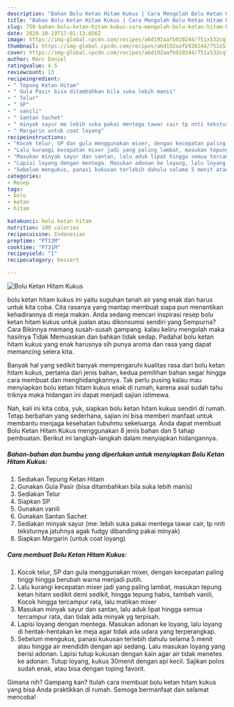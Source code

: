 ```yaml
---
description: "Bahan Bolu Ketan Hitam Kukus | Cara Mengolah Bolu Ketan Hitam Kukus Yang Bisa Manjain Lidah"
title: "Bahan Bolu Ketan Hitam Kukus | Cara Mengolah Bolu Ketan Hitam Kukus Yang Bisa Manjain Lidah"
slug: 750-bahan-bolu-ketan-hitam-kukus-cara-mengolah-bolu-ketan-hitam-kukus-yang-bisa-manjain-lidah
date: 2020-10-19T17:01:13.026Z
image: https://img-global.cpcdn.com/recipes/a6d192aafb920244/751x532cq70/bolu-ketan-hitam-kukus-foto-resep-utama.jpg
thumbnail: https://img-global.cpcdn.com/recipes/a6d192aafb920244/751x532cq70/bolu-ketan-hitam-kukus-foto-resep-utama.jpg
cover: https://img-global.cpcdn.com/recipes/a6d192aafb920244/751x532cq70/bolu-ketan-hitam-kukus-foto-resep-utama.jpg
author: Marc Daniel
ratingvalue: 4.5
reviewcount: 13
recipeingredient:
- " Tepung Ketan Hitam"
- " Gula Pasir bisa ditambahkan bila suka lebih manis"
- " Telur"
- " SP"
- " vanili"
- " Santan Sachet"
- " minyak sayur me lebih suka pakai mentega tawar cair tp nnti teksturnya jatuhnya agak fudgy dibanding pakai minyak"
- " Margarin untuk coat loyang"
recipeinstructions:
- "Kocok telur, SP dan gula menggunakan mixer, dengan kecepatan paling tinggi hingga berubah warna menjadi putih."
- "Lalu kurangi kecepatan mixer jadi yang paling lambat, masukan tepung ketan hitam sedikit demi sedikit, hingga tepung habis, tambah vanili, Kocok hingga tercampur rata, lalu matikan mixer"
- "Masukan minyak sayur dan santan, lalu aduk lipat hingga semua tercampur rata, dan tidak ada minyak yg terpisah."
- "Lapisi loyang dengan mentega. Masukan adonan ke loyang, lalu loyang di hentak-hentakan ke meja agar tidak ada udara yang terperangkap."
- "Sebelum mengukus, panasi kukusan terlebih dahulu selama 5 menit atau hingga air mendidih dengan api sedang. Lalu masukan loyang yang berisi adonan. Lapisi tutup kukusan dengan kain agar air tidak menetes ke adonan. Tutup loyang, kukus 30menit dengan api kecil. Sajikan polos sudah enak, atau bisa dengan toping favorit."
categories:
- Resep
tags:
- bolu
- ketan
- hitam

katakunci: bolu ketan hitam 
nutrition: 109 calories
recipecuisine: Indonesian
preptime: "PT13M"
cooktime: "PT31M"
recipeyield: "1"
recipecategory: Dessert

---
```



![Bolu Ketan Hitam Kukus](https://img-global.cpcdn.com/recipes/a6d192aafb920244/751x532cq70/bolu-ketan-hitam-kukus-foto-resep-utama.jpg)


bolu ketan hitam kukus ini yaitu suguhan tanah air yang enak dan harus untuk kita coba. Cita rasanya yang mantap membuat siapa pun menantikan kehadirannya di meja makan.
Anda sedang mencari inspirasi resep bolu ketan hitam kukus untuk jualan atau dikonsumsi sendiri yang Sempurna? Cara Bikinnya memang susah-susah gampang. kalau keliru mengolah maka hasilnya Tidak Memuaskan dan bahkan tidak sedap. Padahal bolu ketan hitam kukus yang enak harusnya sih punya aroma dan rasa yang dapat memancing selera kita.



Banyak hal yang sedikit banyak mempengaruhi kualitas rasa dari bolu ketan hitam kukus, pertama dari jenis bahan, kedua pemilihan bahan segar hingga cara membuat dan menghidangkannya. Tak perlu pusing kalau mau menyiapkan bolu ketan hitam kukus enak di rumah, karena asal sudah tahu triknya maka hidangan ini dapat menjadi sajian istimewa.


Nah, kali ini kita coba, yuk, siapkan bolu ketan hitam kukus sendiri di rumah. Tetap berbahan yang sederhana, sajian ini bisa memberi manfaat untuk membantu menjaga kesehatan tubuhmu sekeluarga. Anda dapat membuat Bolu Ketan Hitam Kukus menggunakan 8 jenis bahan dan 5 tahap pembuatan. Berikut ini langkah-langkah dalam menyiapkan hidangannya.

<!--inarticleads1-->

##### Bahan-bahan dan bumbu yang diperlukan untuk menyiapkan Bolu Ketan Hitam Kukus:

1. Sediakan  Tepung Ketan Hitam
1. Gunakan  Gula Pasir (bisa ditambahkan bila suka lebih manis)
1. Sediakan  Telur
1. Siapkan  SP
1. Gunakan  vanili
1. Gunakan  Santan Sachet
1. Sediakan  minyak sayur (me: lebih suka pakai mentega tawar cair, tp nnti teksturnya jatuhnya agak fudgy dibanding pakai minyak)
1. Siapkan  Margarin (untuk coat loyang)




<!--inarticleads2-->

##### Cara membuat Bolu Ketan Hitam Kukus:

1. Kocok telur, SP dan gula menggunakan mixer, dengan kecepatan paling tinggi hingga berubah warna menjadi putih.
1. Lalu kurangi kecepatan mixer jadi yang paling lambat, masukan tepung ketan hitam sedikit demi sedikit, hingga tepung habis, tambah vanili, Kocok hingga tercampur rata, lalu matikan mixer
1. Masukan minyak sayur dan santan, lalu aduk lipat hingga semua tercampur rata, dan tidak ada minyak yg terpisah.
1. Lapisi loyang dengan mentega. Masukan adonan ke loyang, lalu loyang di hentak-hentakan ke meja agar tidak ada udara yang terperangkap.
1. Sebelum mengukus, panasi kukusan terlebih dahulu selama 5 menit atau hingga air mendidih dengan api sedang. Lalu masukan loyang yang berisi adonan. Lapisi tutup kukusan dengan kain agar air tidak menetes ke adonan. Tutup loyang, kukus 30menit dengan api kecil. Sajikan polos sudah enak, atau bisa dengan toping favorit.




Gimana nih? Gampang kan? Itulah cara membuat bolu ketan hitam kukus yang bisa Anda praktikkan di rumah. Semoga bermanfaat dan selamat mencoba!
